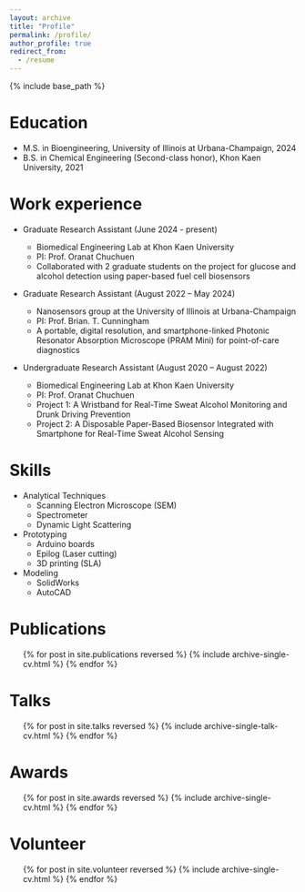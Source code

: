 ```yaml
---
layout: archive
title: "Profile"
permalink: /profile/
author_profile: true
redirect_from:
  - /resume
---
```


{% include base_path %}

Education
======
* M.S. in Bioengineering, University of Illinois at Urbana-Champaign, 2024
* B.S. in Chemical Engineering (Second-class honor), Khon Kaen University, 2021

Work experience
======
* Graduate Research Assistant (June 2024 - present)
  * Biomedical Engineering Lab at Khon Kaen University
  * PI: Prof. Oranat Chuchuen
  * Collaborated with 2 graduate students on the project for glucose and alcohol detection using paper-based fuel cell biosensors

* Graduate Research Assistant (August 2022 – May 2024)
  * Nanosensors group at the University of Illinois at Urbana-Champaign 
  * PI: Prof. Brian. T. Cunningham
  * A portable, digital resolution, and smartphone-linked Photonic Resonator Absorption Microscope (PRAM Mini) for point-of-care diagnostics

* Undergraduate Research Assistant (August 2020 – August 2022)
  * Biomedical Engineering Lab at Khon Kaen University 
  * PI: Prof. Oranat Chuchuen
  * Project 1: A Wristband for Real-Time Sweat Alcohol Monitoring and Drunk Driving Prevention
  * Project 2: A Disposable Paper-Based Biosensor Integrated with Smartphone for Real-Time Sweat Alcohol Sensing
  
Skills
======
* Analytical Techniques
  * Scanning Electron Microscope (SEM)
  * Spectrometer
  * Dynamic Light Scattering
* Prototyping
  * Arduino boards
  * Epilog (Laser cutting)
  * 3D printing (SLA)
* Modeling
  * SolidWorks
  * AutoCAD

Publications
======
  <ul>{% for post in site.publications reversed %}
    {% include archive-single-cv.html %}
  {% endfor %}</ul>
  
Talks
======
  <ul>{% for post in site.talks reversed %}
    {% include archive-single-talk-cv.html  %}
  {% endfor %}</ul>
  
Awards
======
  <ul>{% for post in site.awards reversed %}
    {% include archive-single-cv.html %}
  {% endfor %}</ul>
  
Volunteer
======
  <ul>{% for post in site.volunteer reversed %}
    {% include archive-single-cv.html %}
  {% endfor %}</ul>
